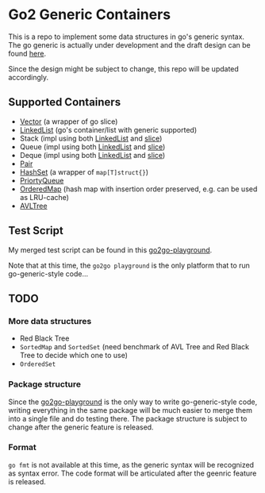 # Go2 Generic Containers

This is a repo to implement some data structures in go's generic syntax. 
The go generic is actually under development and the draft design can be 
found [here](https://go.googlesource.com/proposal/+/refs/heads/master/design/go2draft-type-parameters.md).

Since the design might be subject to change, this repo will be updated accordingly.

## Supported Containers

- [Vector](vector.go) (a wrapper of go slice)
- [LinkedList](list.go) (go's container/list with generic supported)
- Stack (impl using both [LinkedList](stack.go) and [slice](arraystack.go))
- Queue (impl using both [LinkedList](queue.go) and [slice](arrayqueue.go))
- Deque (impl using both [LinkedList](deque.go) and [slice](arraydeque.go))
- [Pair](pair.go)
- [HashSet](set.go) (a wrapper of `map[T]struct{}`)
- [PriortyQueue](priorityqueue.go)
- [OrderedMap](orderedmap.go) (hash map with insertion order preserved, e.g. can be used as LRU-cache)
- [AVLTree](avltree.go)

## Test Script

My merged test script can be found in this [go2go-playground](https://go2goplay.golang.org/p/ZtwdpwK89DG).

Note that at this time, the `go2go playground` is the only platform that to run go-generic-style code...

## TODO

### More data structures
- Red Black Tree
- `SortedMap` and `SortedSet` (need benchmark of AVL Tree and Red Black Tree to decide which one to use)
- `OrderedSet`

### Package structure

Since the [go2go-playground](https://go2goplay.golang.org/) is the only way to write go-generic-style code, 
writing everything in the same package will be much easier to merge them into a single file and do testing
there. The package structure is subject to change after the generic feature is released.

### Format

`go fmt` is not available at this time, as the generic syntax will be recognized as syntax error. The code format will be articulated after the geenric feature is released.